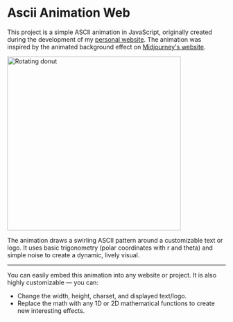 # Ascii Animation Web
This project is a simple ASCII animation in JavaScript, originally created during the development of my [personal website](https://mattia-loszach.com).
The animation was inspired by the animated background effect on [Midjourney's website](https://www.midjourney.com/home).

<img src="Demo/animation.gif" alt="Rotating donut" width="400">

The animation draws a swirling ASCII pattern around a customizable text or logo. It uses basic trigonometry (polar coordinates with r and theta) and simple noise to create a dynamic, lively visual.

---

You can easily embed this animation into any website or project.
It is also highly customizable — you can:
- Change the width, height, charset, and displayed text/logo.
- Replace the math with any 1D or 2D mathematical functions to create new interesting effects.
